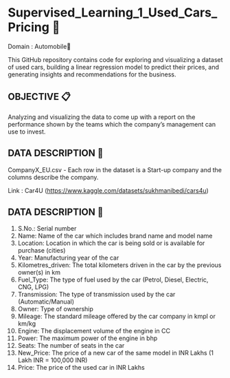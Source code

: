 # Supervised_Learning_1_Used_Cars_Pricing 🚗
Domain : Automobile🚗

This GitHub repository contains code for exploring and visualizing a dataset of used cars, building a linear regression model to predict their prices, and generating insights and recommendations for the business.

## OBJECTIVE :clipboard:
Analyzing  and visualizing the data to come up with a report on the performance shown by the teams which the company’s management can use to invest. 

## DATA DESCRIPTION :page_with_curl:
 CompanyX_EU.csv - Each row in the dataset is a Start-up company and the columns describe the company.
 
 Link : Car4U (https://www.kaggle.com/datasets/sukhmanibedi/cars4u)
 
## DATA DESCRIPTION :file_folder:
1. S.No.: Serial number
2. Name: Name of the car which includes brand name and model name
3. Location: Location in which the car is being sold or is available for purchase (cities)
4. Year: Manufacturing year of the car
5. Kilometres_driven: The total kilometers driven in the car by the previous owner(s) in km
6. Fuel_Type: The type of fuel used by the car (Petrol, Diesel, Electric, CNG, LPG)
7. Transmission: The type of transmission used by the car (Automatic/Manual)
8. Owner: Type of ownership
9. Mileage: The standard mileage offered by the car company in kmpl or km/kg
10. Engine: The displacement volume of the engine in CC
11. Power: The maximum power of the engine in bhp
12. Seats: The number of seats in the car
13. New_Price: The price of a new car of the same model in INR Lakhs (1 Lakh INR = 100,000 INR)
14. Price: The price of the used car in INR Lakhs
